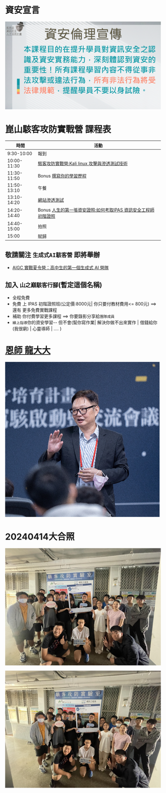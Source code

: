 

# 資安宣言
![資安宣言](資安宣言.gif)

# 崑山駭客攻防實戰營 課程表
| 時間 | 活動 |
|---|---|
|9:30-10:00|	報到|
|10:00-11:30|	[駭客攻防實戰營:Kali linux 攻擊與滲透測試技術](/駭客攻防實戰)|
|11:30-11:50|	Bonus [撰寫你的學習歷程](/撰寫學習歷程)|
|11:50-13:10|	午餐|
|13:10-14:20|	[網站滲透測試](/網站滲透測試)|
|14:20-14:40| Bonus	[人生的第一張資安證照:如何考取IPAS 資訊安全工程師初階證照](/IPAS初階證照)|
|14:40-15:00|	拍照|
|15:00|	賦歸|

## 敬請關注  `生成式AI駭客營` 即將舉辦
- [AIGC 實戰夏令營：高中生的第一個生成式 AI 營隊](https://aiacademy.tw/admission-summer2023-tp/)
## 加入 `山之巔駭客行腳`(暫定這個名稱)
- 全程免費
- 免費 上 IPAS 初階證照班(公定價:8000元| 你只要付教材費用<= 800元) ==> 還有 更多免費實戰課程
- 補助 你付費學習更多課程 ==> 你要錄影分享給`團隊成員`
- `線上指導`你的資安學習-- 但不會(幫你寫作業| 解決你做不出來實作 | 借錢給你(我很窮) | 心靈導師 | .... )

# [恩師 龍大大](DRAGON.md)

![龍大大帥帥照](photo1.jpg)


# 20240414大合照

![20240414_1.jpg](20240414_1.jpg)

![20240414_2](20240414_2.jpg)
